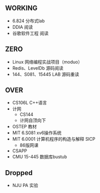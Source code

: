 
## WORKING
- 6.824 分布式lab
- DDIA 阅读
- 谷歌软件工程 阅读
## ZERO
- Linux 网络编程实战项目（moduo）
- Redis、LevelDb 源码阅读
- 144、S081、15445 LAB 源码重读
## OVER

- CS106L C++语言
- 计网
	- CS144  
	- 计网自顶向下
- OSTEP 教材
- MIT 6.S081 xv6操作系统
- MIT 6.0001 计算机程序的构造与解释 SICP
	- 86版网课
- CSAPP 
- CMU 15-445 数据库bustub

## Dropped
- NJU PA 实验